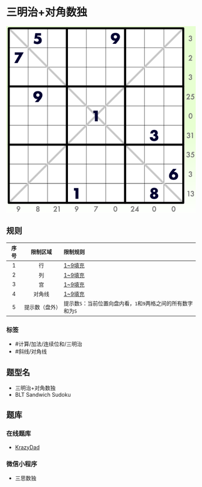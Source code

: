 # 三明治+对角数独
<!-- START doctoc generated TOC please keep comment here to allow auto update -->
<!-- DON'T EDIT THIS SECTION, INSTEAD RE-RUN doctoc TO UPDATE -->

<!-- END doctoc generated TOC please keep comment here to allow auto update -->

![题](../../../images/sudoku/三明治+对角数独.png)

## 规则

| 序号  |  限制区域   | 限制规则                                  |
|:---:|:-------:|:--------------------------------------|
|  1  |    行    | [1~9填充]                               |
|  2  |    列    | [1~9填充]                               |
|  3  |    宫    | [1~9填充]                               |
|  4  |   对角线   | [1~9填充]                               |
|  5  | 提示数（盘外） | 提示数`S`：当前位置向盘内看，`1`和`9`两格之间的所有数字和为`S` |

### 标签

- #计算/加法/连续位和/三明治
- #斜线/对角线

## 题型名

- 三明治+对角数独
- BLT Sandwich Sudoku

## 题库

### 在线题库

- [KrazyDad](https://krazydad.com/play/blt/)

### 微信小程序

- 三思数独

[1~9填充]: ../../../rules/rules.md#1to9填充

